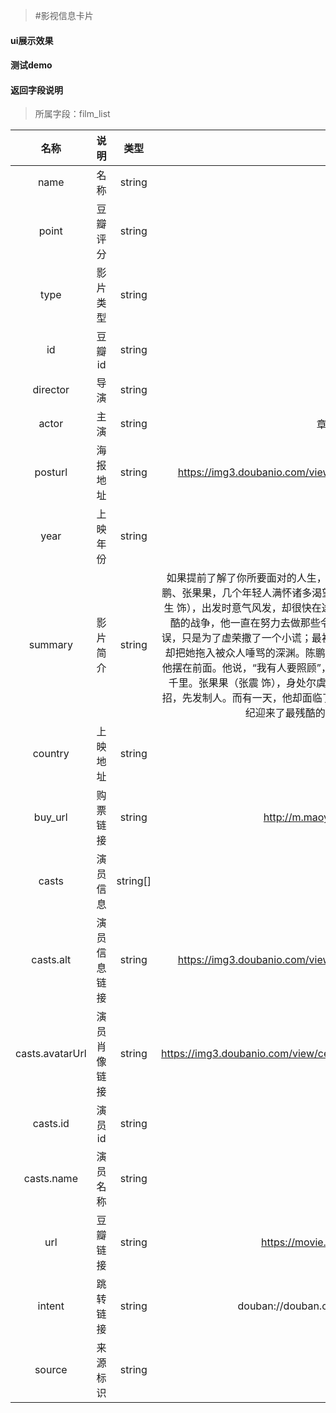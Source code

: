 >#影视信息卡片

#### ui展示效果
#### 测试demo
#### 返回字段说明
>所属字段：film_list

|名称|说明|类型|示例|
|:---:|:---:|:----:|:---:|
|name|名称|string|无问西东|
|point| 豆瓣评分 |string  |7.7  |
|type| 影片类型| string|剧情，爱情，战争 |
|id| 豆瓣id|string |6874741 |
|director| 导演|string |李芳芳 |
|actor| 主演|string |章子怡、黄晓明、张震 |
|posturl| 海报地址|string | https://img3.doubanio.com/view/photo/s_ratio_poster/public/p2507572275.jpg|
|year| 上映年份| string| 2018|
|summary| 影片简介| string| 如果提前了解了你所要面对的人生，你是否还会有勇气前来？吴岭澜、沈光耀、王敏佳、陈鹏、张果果，几个年轻人满怀诸多渴望，在四个非同凡响的时空中一路前行。\n吴岭澜（陈楚生 饰），出发时意气风发，却很快在途中迷失了方向。沈光耀（王力宏 饰），自愿参与了最残酷的战争，他一直在努力去做那些令他害怕，但重要的事。王敏佳（章子怡 饰）最初的错误，只是为了虚荣撒了一个小谎；最初的烦恼，只是在两个优秀的男人中选择一个。但命运，却把她拖入被众人唾骂的深渊。陈鹏（黄晓明 饰）把爱情摆在了理想前面，但爱情却没有把他摆在前面。他说，“我有人要照顾”，纵然这意味着与所有人作对，意味着要和她一起被放逐千里。张果果（张震 饰），身处尔虞我诈的职场，“赢”是他的习惯。为了赢，他总是见招拆招，先发制人。而有一天，他却面临了一个比“赢”更重要的选择。这几个年轻人，在最好的年纪迎来了最残酷的考验,并成就了永不褪色的青春传奇。|
|country| 上映地址| string| 中国大陆|
|buy_url| 购票链接| string| http://m.maoyan.com/cinema/movie/71946|
|casts| 演员信息|string[] |--- |
|casts.alt|演员信息链接|string | https://img3.doubanio.com/view/photo/s_ratio_poster/public/p2507572275.jpg|
|casts.avatarUrl| 演员肖像链接|string |https://img3.doubanio.com/view/celebrity/s_ratio_celebrity/public/p1359895311.0.jpg |
|casts.id|演员id |string |1041014|
|casts.name| 演员名称| string|章子怡 |
|url| 豆瓣链接| string| https://movie.douban.com/subject/6874741|
|intent|跳转链接 | string|douban://douban.com/movie/6874741?from=mdouba |
|source|来源标识 |string | DoubanFilm|
